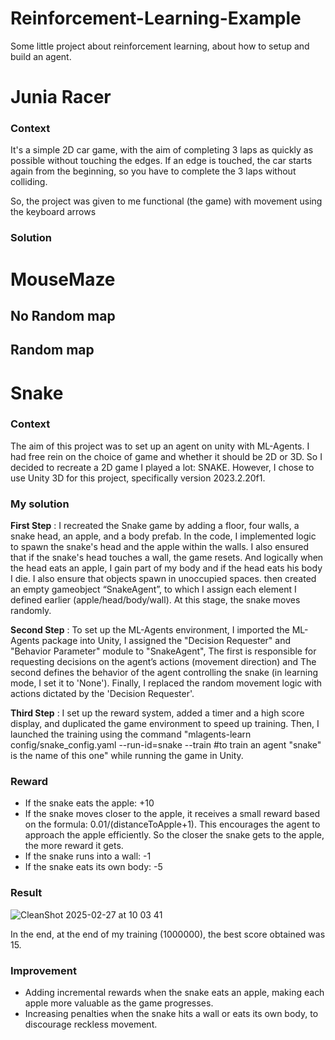 # Reinforcement-Learning-Example
Some little project about reinforcement learning, about how to setup and build an agent.
# Junia Racer
### Context
It's a simple 2D car game, with the aim of completing 3 laps as quickly as possible without touching the edges. If an edge is touched, the car starts again from the beginning, so you have to complete the 3 laps without colliding.

So, the project was given to me functional (the game) with movement using the keyboard arrows

### Solution

# MouseMaze
## No Random map
## Random map

# Snake
### Context
The aim of this project was to set up an agent on unity with ML-Agents. I had free rein on the choice of game and whether it should be 2D or 3D. So I decided to recreate a 2D game I played a lot: SNAKE.
However, I chose to use Unity 3D for this project, specifically version 2023.2.20f1.
### My solution
**First Step** : I recreated the Snake game by adding a floor, four walls, a snake head, an apple, and a body prefab. In the code, I implemented logic to spawn the snake's head and the apple within the walls. I also ensured that if the snake's head touches a wall, the game resets. And logically when the head eats an apple, I gain part of my body and if the head eats his body I die. I also ensure that objects spawn in unoccupied spaces. then created an empty gameobject “SnakeAgent”, to which I assign each element I defined earlier (apple/head/body/wall). At this stage, the snake moves randomly.

**Second Step** : To set up the ML-Agents environment, I imported the ML-Agents package into Unity, I assigned the "Decision Requester" and "Behavior Parameter" module to "SnakeAgent", The first is responsible for requesting decisions on the agent’s actions (movement direction) and The second defines the behavior of the agent controlling the snake (in learning mode, I set it to 'None'). Finally, I replaced the random movement logic with actions dictated by the 'Decision Requester'.

**Third Step** : I set up the reward system, added a timer and a high score display, and duplicated the game environment to speed up training. Then, I launched the training using the command "mlagents-learn config/snake_config.yaml --run-id=snake --train #to train an agent "snake" is the name of this one" while running the game in Unity.
### Reward
- If the snake eats the apple: +10
- If the snake moves closer to the apple, it receives a small reward based on the formula: 0.01/(distanceToApple+1). This encourages the agent to approach the apple efficiently. So the closer the snake gets to the apple, the more reward it gets.
- If the snake runs into a wall: -1
- If the snake eats its own body: -5
### Result
![CleanShot 2025-02-27 at 10 03 41](https://github.com/user-attachments/assets/d0d9d4ef-fcb3-453c-8c66-70f7b8a0b5ed)

In the end, at the end of my training (1000000), the best score obtained was 15.
### Improvement
- Adding incremental rewards when the snake eats an apple, making each apple more valuable as the game progresses.
- Increasing penalties when the snake hits a wall or eats its own body, to discourage reckless movement.



